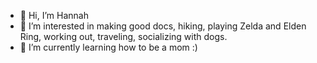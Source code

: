 - 👋 Hi, I’m Hannah
- 👀 I’m interested in making good docs, hiking, playing Zelda and Elden Ring, working out, traveling, socializing with dogs.
- 🌱 I’m currently learning how to be a mom :)


<!---
hhunter-ms/hhunter-ms is a ✨ special ✨ repository because its `README.md` (this file) appears on your GitHub profile.
You can click the Preview link to take a look at your changes.
--->
